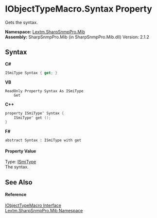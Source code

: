 # IObjectTypeMacro.Syntax Property 
 

Gets the syntax.

**Namespace:**&nbsp;<a href="N_Lextm_SharpSnmpPro_Mib">Lextm.SharpSnmpPro.Mib</a><br />**Assembly:**&nbsp;SharpSnmpPro.Mib (in SharpSnmpPro.Mib.dll) Version: 2.1.2

## Syntax

**C#**<br />
``` C#
ISmiType Syntax { get; }
```

**VB**<br />
``` VB
ReadOnly Property Syntax As ISmiType
	Get
```

**C++**<br />
``` C++
property ISmiType^ Syntax {
	ISmiType^ get ();
}
```

**F#**<br />
``` F#
abstract Syntax : ISmiType with get

```


#### Property Value
Type: <a href="T_Lextm_SharpSnmpPro_Mib_ISmiType">ISmiType</a><br />The syntax.

## See Also


#### Reference
<a href="T_Lextm_SharpSnmpPro_Mib_IObjectTypeMacro">IObjectTypeMacro Interface</a><br /><a href="N_Lextm_SharpSnmpPro_Mib">Lextm.SharpSnmpPro.Mib Namespace</a><br />